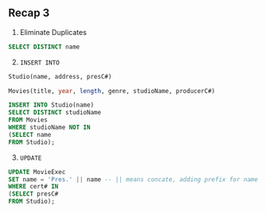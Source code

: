 ## Recap 3

1. Eliminate Duplicates
  ```sql
  SELECT DISTINCT name
  ```

2. `INSERT INTO`
  ```sql
  Studio(name, address, presC#)
  ```
  ```sql
  Movies(title, year, length, genre, studioName, producerC#)
  ```
  ```sql
  INSERT INTO Studio(name)
  SELECT DISTINCT studioName
  FROM Movies
  WHERE studioName NOT IN
  (SELECT name 
  FROM Studio);
  ```

3. `UPDATE`
  ```sql
  UPDATE MovieExec
  SET name = 'Pres.' || name -- || means concate, adding prefix for name
  WHERE cert# IN 
  (SELECT presC#
  FROM Studio);
  ```
